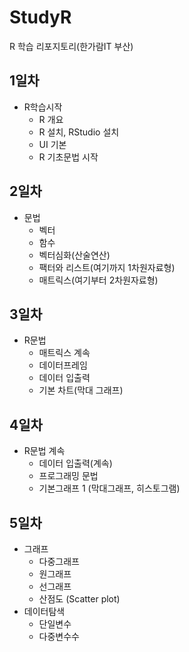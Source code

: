 # StudyR
R 학습 리포지토리(한가람IT 부산)

## 1일차
  - R학습시작
    - R 개요
    - R 설치, RStudio 설치
    - UI 기본
    - R 기초문법 시작

## 2일차
  - 문법
    - 벡터
    - 함수
    - 벡터심화(산술연산)
    - 팩터와 리스트(여기까지 1차원자료형)
    - 매트릭스(여기부터 2차원자료형)

## 3일차
  - R문법
    - 매트릭스 계속
    - 데이터프레임
    - 데이터 입출력
    - 기본 차트(막대 그래프)

## 4일차
  - R문법 계속
    - 데이터 입출력(계속)
    - 프로그래밍 문법
    - 기본그래프 1 (막대그래프, 히스토그램)

## 5일차
  - 그래프
    - 다중그래프
    - 원그래프
    - 선그래프
    - 산점도 (Scatter plot)
  - 데이터탐색
    - 단일변수
    - 다중변수수